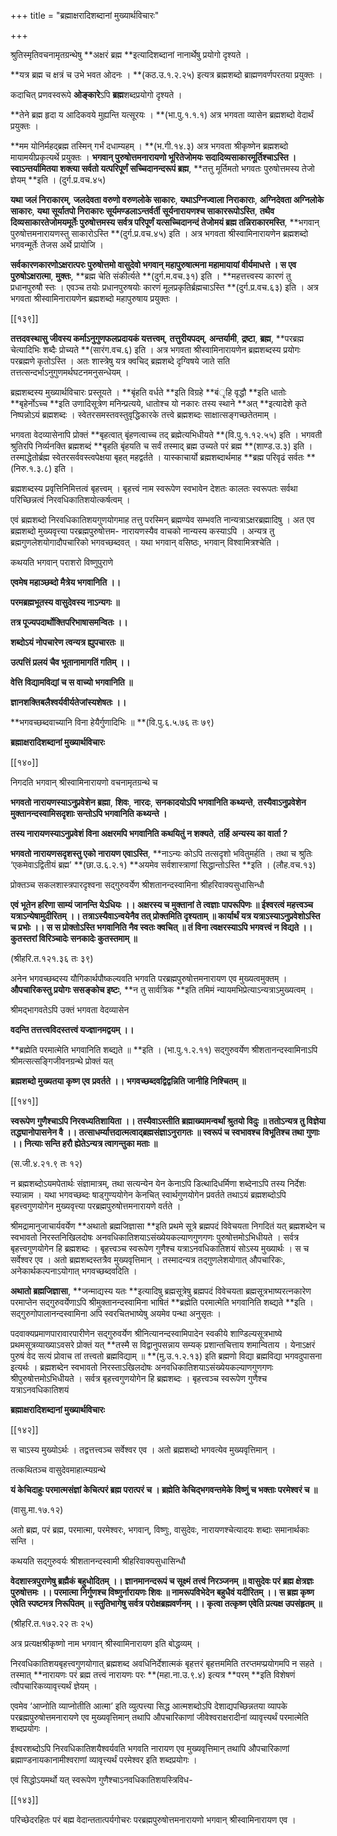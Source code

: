 +++
title = "ब्रह्माक्षरादिशब्दानां मुख्यार्थविचारः"

+++

श्रुतिस्मृतिवचनामृतग्रन्थेषु **अक्षरं ब्रह्म **इत्यादिशब्दानां नानार्थेषु प्रयोगो दृश्यते ।

**यत्र ब्रह्म च क्षत्रं च उभे भवत ओदनः । **(कठ.उ.१.२.२५) इत्यत्र ब्रह्मशब्दो ब्राह्मणवर्णपरतया प्रयुक्तः ।

कदाचित् प्रणवस्वरूपे **ओङ्कारे**ऽपि **ब्रह्म**शब्दप्रयोगो दृश्यते ।

**तेने ब्रह्म हृदा य आदिकवये मुह्यन्ति यत्सूरयः । **(भा.पु.१.१.१) अत्र भगवता व्यासेन ब्रह्मशब्दो वेदार्थं प्रयुक्तः ।

**मम योनिर्महद्ब्रह्म तस्मिन् गर्भं दधाम्यहम् । **(भ.गी.१४.३) अत्र भगवता श्रीकृष्णेन ब्रह्मशब्दो मायामयीप्रकृत्यर्थे प्रयुक्तः । **भगवान् पुरुषोत्तमनारायणो भूरितेजोमयः सदादिव्यसाकारमूर्तिश्चाऽस्ति । स्वाऽन्तर्यामितया शक्त्या सर्वतो यत्परिपूर्णं सच्चिदानन्दरूपं ब्रह्म**,  **तत्तु मूर्तिमतो भगवतः पुरुषोत्तमस्य तेजो ज्ञेयम् **इति । (दुर्ग.प्र.वच.४५)

**यथा जलं निराकारम्**,  **जलदेवता वरुणो वरुणलोके साकारः**,  **यथाऽग्निज्वाला निराकाराः**,  **अग्निदेवता अग्निलोके साकारः**,  **यथा सूर्यातपो निराकारः सूर्यमण्डलाऽन्तर्वर्ती सूर्यनारायणश्च साकाररूपोऽस्ति**,  **तथैव दिव्यसाकारतेजोमयमूर्तेः पुरुषोत्तमस्य सर्वत्र परिपूर्णं यत्सच्चिदानन्दं तेजोमयं ब्रह्म तन्निराकारमस्ति**,  **भगवान् पुरुषोत्तमनारायणस्तु साकारोऽस्ति **(दुर्ग.प्र.वच.४५) इति । अत्र भगवता श्रीस्वामिनारायणेन ब्रह्मशब्दो भगवन्मूर्तेः तेजस अर्थे प्रायोजि ।

**सर्वकारणकारणोऽक्षरात्परः पुरुषोत्तमो वासुदेवो भगवान् महापुरुषात्मना महामायायां वीर्यमाधत्ते । स एव पुरुषोऽक्षरात्मा**,  **मुक्तः**,  **ब्रह्म चेति संकीर्त्यते **(दुर्ग.म.वच.३१) इति । **महत्तत्त्वस्य कारणं तु प्रधानपुरुषौ स्तः । एवञ्च तयोः प्रधानपुरुषयोः कारणं मूलप्रकृतिर्ब्रह्मचाऽस्ति **(दुर्ग.प्र.वच.६३) इति । अत्र भगवता श्रीस्वामिनारायणेन ब्रह्मशब्दो महापुरुषाय प्रयुक्तः ।

[[१३९]]

**तत्तदवस्थासु जीवस्य कर्माऽनुगुणफलप्रदायकं यत्तत्त्वम्**,  **तत्तुरीयपदम्**,  **अन्तर्यामी**,  **द्रष्टा**,  **ब्रह्म**,  **परब्रह्म चेत्यादिभिः शब्दैः प्रोच्यते **(सारंग.वच.६) इति । अत्र भगवता श्रीस्वामिनारायणेन ब्रह्मशब्दस्य प्रयोगः परब्रह्मणे कृतोऽस्ति । अतः शास्त्रेषु यत्र क्वचिद् ब्रह्मशब्दे दृग्विषये जाते सति तत्तत्सन्दर्भाऽनुगुणमर्थघटनमनुसन्धेयम् ।

ब्रह्मशब्दस्य मुख्यार्थविचारः प्रस्तूयते । **बृंहति वर्धते **इति विग्रहे **बंृहि वृद्धौ **इति धातोः **बृहेर्नोऽच्च **इति उणादिसूत्रेण मनिन्प्रत्यये, धातोश्च यो नकारः तस्य स्थाने **अत् **इत्यादेशे कृते निष्पन्नोऽयं ब्रह्मशब्दः । स्वेतरसमस्तवस्तुवृद्धिकारके तत्त्वे ब्रह्मशब्दः साक्षात्सङ्गच्छतेतमाम् ।

भगवता वेदव्यासेनापि प्रोक्तं **बृहत्वात् बृंहणत्वाच्च तद् ब्रह्मेत्यभिधीयते **(वि.पु.१.१२.५५) इति । भगवती श्रुतिरपि निर्व्यनक्ति ब्रह्मशब्दं **बृहति बृंहयति च सर्वं तस्माद् ब्रह्म उच्यते परं ब्रह्म **(शाण्ड.उ.३) इति । तस्माद्धेतोर्ब्रह्म स्वेतरसर्ववस्त्वपेक्षया बृहत् महद्वर्तते । यास्काचार्यो ब्रह्मशब्दार्थमाह **ब्रह्म परिवृढं सर्वतः **(निरु.१.३.८) इति ।

ब्रह्मशब्दस्य प्रवृत्तिनिमित्तत्वं बृहत्त्वम् । बृहत्त्वं नाम स्वरूपेण स्वभावेन देशतः कालतः स्वरूपतः सर्वथा परिच्छिन्नत्वं निरवधिकातिशयोत्कर्षत्वम् ।

एवं ब्रह्मशब्दो निरवधिकातिशयगुणयोगमाह तत्तु परस्मिन् ब्रह्मण्येव सम्भवति नान्यत्राऽक्षरब्रह्मादिषु । अत एव ब्रह्मशब्दो मुख्यवृत्त्या परब्रह्मपुरुषोत्तम- नारायणस्यैव वाचको नान्यस्य कस्याऽपि । अन्यत्र तु ब्रह्मगुणलेशयोगादौपचारिको भगवच्छब्दवत् । यथा भगवान् वसिष्ठः, भगवान् विश्वामित्रश्चेति ।

कथयति भगवान् पराशरो विष्णुपुराणे

**एवमेष महाञ्छब्दो मैत्रेय भगवानिति ।।**

**परमब्रह्मभूतस्य वासुदेवस्य नाऽन्यगः ॥**

**तत्र पूज्यपदार्थोक्तिपरिभाषासमन्वितः ।।**

**शब्दोऽयं नोपचारेण त्वन्यत्र ह्युपचारतः ॥**

**उत्पत्तिं प्रलयं चैव भूतानामागतिं गतिम् ।।**

**वेत्ति विद्यामविद्यां च स वाच्यो भगवानिति ॥**

**ज्ञानशक्तिबलैश्वर्यवीर्यतेजांस्यशेषतः ।।**

**भगवच्छब्दवाच्यानि विना हेयैर्गुणादिभिः ॥ **(वि.पु.६.५.७६ तः ७९)

**ब्रह्माक्षरादिशब्दानां मुख्यार्थविचारः**

[[१४०]]

निगदति भगवान् श्रीस्वामिनारायणो वचनामृतग्रन्थे च

**भगवतो नारायणस्याऽनुप्रवेशेन ब्रह्मा**,  **शिवः**,  **नारदः**,  **सनकादयोऽपि भगवानिति कथ्यन्ते**,  **तस्यैवाऽनुप्रवेशेन मुक्तानन्दस्वामिसदृशाः सन्तोऽपि भगवानिति कथ्यन्ते ।**

**तस्य नारायणस्याऽनुप्रवेशं विना अक्षरमपि भगवानिति कथयितुं न शक्यते**,  **तर्हि अन्यस्य का वार्ता ?**

**भगवतो नारायणसदृशस्तु एको नारायण एवाऽस्ति**,  **नाऽन्यः कोऽपि तत्सदृशो भवितुमर्हति । तथा च श्रुतिः ‘एकमेवाऽद्वितीयं ब्रह्म’ **(छा.उ.६.२.१) **अयमेव सर्वशास्त्राणां सिद्धान्तोऽस्ति **इति । (लौह.वच.१३)

प्रोक्तञ्च सकलशास्त्रपारदृश्वना सद्गुरुवर्येण श्रीशतानन्दस्वामिना श्रीहरिवाक्यसुधासिन्धौ

**एवं भूतेन हरिणा साम्यं जानन्ति येऽधियः ।।  अक्षरस्य च मुक्तानां ते त्वज्ञाः पापरूपिणः ॥ ईश्वरत्वं महत्त्वञ्च यत्राऽन्येषामुदीरितम् ।।  तत्राऽस्यैवाऽन्वयेनैव तत् प्रोक्तमिति दृश्यताम् ॥ कार्यार्थं यत्र यत्राऽस्याऽनुप्रवेशोऽस्ति च प्रभोः ।।  स  स प्रोक्तोऽस्ति भगवानिति नैव स्वतः क्वचित् ॥ तं विना त्वक्षरस्याऽपि भगवत्त्वं न विद्यते ।।  कुतस्तरां विरिञ्चादेः सनकादेः कुतस्तमाम् ॥**

(श्रीहरि.त.१२१.३६ तः ३९)

अनेन भगवच्छब्दस्य यौगिकार्थपौष्कल्यवति भगवति परब्रह्मपुरुषोत्तमनारायण एव मुख्यत्वमुक्तम् । **औपचारिकस्तु प्रयोगः ससङ्कोच इष्टः**,  **न  तु सार्वत्रिक **इति तमिमं न्यायमभिप्रेत्याऽन्यत्राऽमुख्यत्वम् ।

श्रीमद्भागवतेऽपि उक्तं भगवता वेदव्यासेन

**वदन्ति तत्तत्त्वविदस्तत्त्वं यज्ज्ञानमद्वयम् ।।**

**ब्रह्मेति परमात्मेति भगवानिति शब्द्यते ॥ **इति । (भा.पु.१.२.११) सद्गुरुवर्येण श्रीशतानन्दस्वामिनाऽपि श्रीमत्सत्सङ्गिजीवनग्रन्थे प्रोक्तं यत्

**ब्रह्मशब्दो मुख्यतया कृष्ण एव प्रवर्तते ।।  भगवच्छब्दवद्विद्वन्निति जानीहि निश्चितम् ॥**

[[१४१]]

**स्वरूपेण गुणैश्चाऽपि निरवध्यतिशायिता ।।  तस्यैवाऽस्तीति ब्रह्माख्यामन्वर्थां श्रुतयो विदुः ॥ ततोऽन्यत्र तु विज्ञेया तद्ध्यानोपासनेन वै ।।  तत्साधर्म्यात्तदात्मत्वाद्ब्रह्मसंज्ञाऽनुरागतः ॥ स्वरूपं च स्वभावश्च विभूतिश्च तथा गुणाः ।।  नित्याः सन्ति हरौ ह्येतेऽन्यत्र त्वागन्तुका मताः ॥**

(स.जी.४.२१.९ तः १२)

न  ब्रह्मशब्दोऽयमपेतार्थः संज्ञामात्रम्, तथा सत्यन्येन येन केनाऽपि डित्थादिधर्मिणा शब्देनाऽपि तस्य निर्देशः स्यान्नाम । यथा भगवच्छब्दः षाड्गुण्ययोगेन केनचित् स्वार्थगुणयोगेन प्रवर्तते तथाऽयं ब्रह्मशब्दोऽपि बृहत्त्वगुणयोगेन मुख्यवृत्त्या परब्रह्मपुरुषोत्तमनारायणे वर्तते ।

श्रीमद्रामानुजाचार्यवर्येण **अथातो ब्रह्मजिज्ञासा **इति प्रथमे सूत्रे ब्रह्मपदं विवेचयता निगदितं यत् ब्रह्मशब्देन च स्वभावतो निरस्तनिखिलदोषः अनवधिकातिशयाऽसंख्येयकल्याणगुणगणः पुरुषोत्तमोऽभिधीयते । सर्वत्र बृहत्त्वगुणयोगेन हि ब्रह्मशब्दः । बृहत्त्वञ्च स्वरूपेण गुणैश्च यत्राऽनवधिकातिशयं सोऽस्य मुख्यार्थः । स च सर्वेश्वर एव । अतो ब्रह्मशब्दस्तत्रैव मुख्यवृत्तिमान् । तस्मादन्यत्र तद्गुणलेशयोगात् औपचारिकः, अनेकार्थकल्पनाऽयोगात् भगवच्छब्दवदिति ।

**अथातो ब्रह्मजिज्ञासा**,  **जन्माद्यस्य यतः **इत्यादिषु ब्रह्मसूत्रेषु ब्रह्मपदं विवेचयता ब्रह्मसूत्रभाष्यरत्नकारेण परमाप्तेन सद्गुरुवर्येणाऽपि श्रीमुक्तानन्दस्वामिना भाषितं **ब्रह्मेति परमात्मेति भगवानिति शब्द्यते **इति । सद्गुरुगोपालानन्दस्वामिना अपि स्वरचितभाष्येषु अयमेव पन्था अनुसृतः ।

पदवाक्यप्रमाणपारावारपारीणेन सद्गुरुवर्येण श्रीनित्यानन्दस्वामिपादेन स्वकीये शाण्डिल्यसूत्रभाष्ये प्रथमसूत्रव्याख्याऽवसरे प्रोक्तं यत् **तस्मै स विद्वानुपसन्नाय सम्यक् प्रशान्तचित्ताय शमान्विताय । येनाऽक्षरं पुरुषं वेद सत्यं प्रोवाच तां तत्त्वतो ब्रह्मविद्याम् ॥ **(मु.उ.१.२.१३) इति ब्रह्मणो विद्या ब्रह्मविद्या भगवदुपासना इत्यर्थः । ब्रह्मशब्देन स्वभावतो निरस्ताऽखिलदोषः अनवधिकातिशयाऽसंख्येयकल्याणगुणगणः श्रीपुरुषोत्तमोऽभिधीयते । सर्वत्र बृहत्त्वगुणयोगेन हि ब्रह्मशब्दः । बृहत्त्वञ्च स्वरूपेण गुणैश्च यत्राऽनवधिकातिशयं

**ब्रह्माक्षरादिशब्दानां मुख्यार्थविचारः**

[[१४२]]

स  चाऽस्य मुख्योऽर्थः । तद्वत्तत्त्वञ्च सर्वेश्वर एव । अतो ब्रह्मशब्दो भगवत्येव मुख्यवृत्तिमान् ।

तत्कथितञ्च वासुदेवमाहात्म्यग्रन्थे

**यं केचिदाहुः परमात्मसंज्ञां केचित्परं ब्रह्म परात्परं च । ब्रह्मेति केचिद्भगवन्तमेके विष्णुं च भक्ताः परमेश्वरं च ॥**

(वासु.मा.१७.१२)

अतो ब्रह्म, परं ब्रह्म, परमात्मा, परमेश्वरः, भगवान्, विष्णुः, वासुदेवः, नारायणश्चेत्यादयः शब्दाः समानार्थकाः सन्ति ।

कथयति सद्गुरुवर्यः श्रीशतानन्दस्वामी श्रीहरिवाक्यसुधासिन्धौ

**वेदशास्त्रपुराणेषु ब्रह्मैकं बहुधोदितम् ।।  ज्ञानमानन्दरूपं च सूक्ष्मं तत्त्वं निरञ्जनम् ॥ वासुदेवः परं ब्रह्म क्षेत्रज्ञः पुरुषोत्तमः ।।  परमात्मा निर्गुणश्च विष्णुर्नारायणः शिवः ॥ नामरूपविभेदेन बहुधैवं यदीरितम् ।।  स  ब्रह्म कृष्ण एवेति स्पष्टमत्र निरूपितम् ॥ स्तुतिभागेषु सर्वत्र परोक्षब्रह्मवर्णनम् ।।  कृत्वा तत्कृष्ण एवेति प्रत्यक्ष उपसंहृतम् ॥**

(श्रीहरि.त.१७२.२२ तः २५)

अत्र प्रत्यक्षश्रीकृष्णो नाम भगवान् श्रीस्वामिनारायण इति बोद्धव्यम् ।

निरवधिकातिशयबृहत्त्वगुणयोगात् ब्रह्मशब्द अवधिनिर्देशात्मकं बृहत्तरं बृहत्तममिति तरप्तमप्प्रयोगमपि न सहते । तस्मात् **नारायणः परं ब्रह्म तत्त्वं नारायणः परः **(महा.ना.उ.९.४) इत्यत्र **परम् **इति विशेषणं त्वौपचारिकव्यावृत्त्यर्थं ज्ञेयम् ।

एवमेव ‘आप्नोति व्याप्नोतीति आत्मा’ इति व्युत्पत्त्या सिद्ध आत्मशब्दोऽपि देशाद्यपच्छिन्नतया व्यापके परब्रह्मपुरुषोत्तमनारायणे एव मुख्यवृत्तिमान् तथापि औपचारिकाणां जीवेश्वराक्षरादीनां व्यावृत्त्यर्थं परमात्मेति शब्दप्रयोगः ।

ईश्वरशब्दोऽपि निरवधिकातिशयैश्वर्यवति भगवति नारायण एव मुख्यवृत्तिमान् तथापि औपचारिकाणां ब्रह्माण्डनायकानामीश्वराणां व्यावृत्त्यर्थं परमेश्वर इति शब्दप्रयोगः ।

एवं सिद्धोऽयमर्थो यत् स्वरूपेण गुणैश्चाऽनवधिकातिशयस्त्रिविध-

[[१४३]]

परिच्छेदरहितः परं बह्म वेदान्ततात्पर्यगोचरः परब्रह्मपुरुषोत्तमनारायणो भगवान् श्रीस्वामिनारायण एव ।
